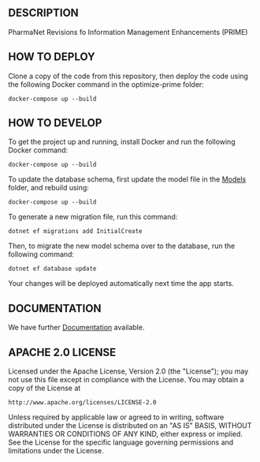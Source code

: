 ## DESCRIPTION
PharmaNet Revisions fo Information Management Enhancements (PRIME)

## HOW TO DEPLOY

Clone a copy of the code from this repository, then deploy the code using the 
following Docker command in the optimize-prime folder:

	docker-compose up --build

## HOW TO DEVELOP

To get the project up and running, install Docker and run the following
Docker command:

	docker-compose up --build	

To update the database schema, first update the model file in the
[Models](prime-dotnet-webapi/Models) folder, and rebuild using:

	docker-compose up --build

To generate a new migration file, run this command:

	dotnet ef migrations add InitialCreate

Then, to migrate the new model schema over to the database, run the
following command:

	dotnet ef database update
	
Your changes will be deployed automatically next time the app starts.

## DOCUMENTATION

We have further [Documentation](documentation/Readme.md) available.

## APACHE 2.0 LICENSE

Licensed under the Apache License, Version 2.0 (the "License");
you may not use this file except in compliance with the License.
You may obtain a copy of the License at

    http://www.apache.org/licenses/LICENSE-2.0

Unless required by applicable law or agreed to in writing, software
distributed under the License is distributed on an "AS IS" BASIS,
WITHOUT WARRANTIES OR CONDITIONS OF ANY KIND, either express or implied.
See the License for the specific language governing permissions and
limitations under the License.

